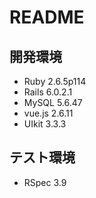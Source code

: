 # README

## 開発環境

* Ruby 2.6.5p114
* Rails 6.0.2.1
* MySQL 5.6.47
* vue.js 2.6.11
* UIkit 3.3.3

## テスト環境

* RSpec 3.9
